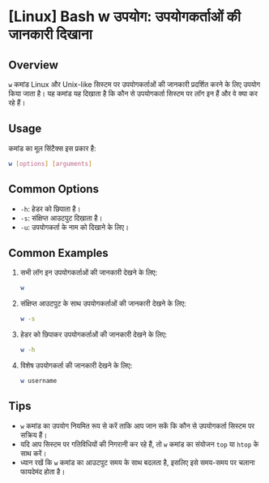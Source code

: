 # [Linux] Bash w उपयोग: उपयोगकर्ताओं की जानकारी दिखाना

## Overview
`w` कमांड Linux और Unix-like सिस्टम पर उपयोगकर्ताओं की जानकारी प्रदर्शित करने के लिए उपयोग किया जाता है। यह कमांड यह दिखाता है कि कौन से उपयोगकर्ता सिस्टम पर लॉग इन हैं और वे क्या कर रहे हैं।

## Usage
कमांड का मूल सिंटैक्स इस प्रकार है:
```bash
w [options] [arguments]
```

## Common Options
- `-h`: हेडर को छिपाता है।
- `-s`: संक्षिप्त आउटपुट दिखाता है।
- `-u`: उपयोगकर्ता के नाम को दिखाने के लिए।

## Common Examples
1. सभी लॉग इन उपयोगकर्ताओं की जानकारी देखने के लिए:
   ```bash
   w
   ```

2. संक्षिप्त आउटपुट के साथ उपयोगकर्ताओं की जानकारी देखने के लिए:
   ```bash
   w -s
   ```

3. हेडर को छिपाकर उपयोगकर्ताओं की जानकारी देखने के लिए:
   ```bash
   w -h
   ```

4. विशेष उपयोगकर्ता की जानकारी देखने के लिए:
   ```bash
   w username
   ```

## Tips
- `w` कमांड का उपयोग नियमित रूप से करें ताकि आप जान सकें कि कौन से उपयोगकर्ता सिस्टम पर सक्रिय हैं।
- यदि आप सिस्टम पर गतिविधियों की निगरानी कर रहे हैं, तो `w` कमांड का संयोजन `top` या `htop` के साथ करें।
- ध्यान रखें कि `w` कमांड का आउटपुट समय के साथ बदलता है, इसलिए इसे समय-समय पर चलाना फायदेमंद होता है।